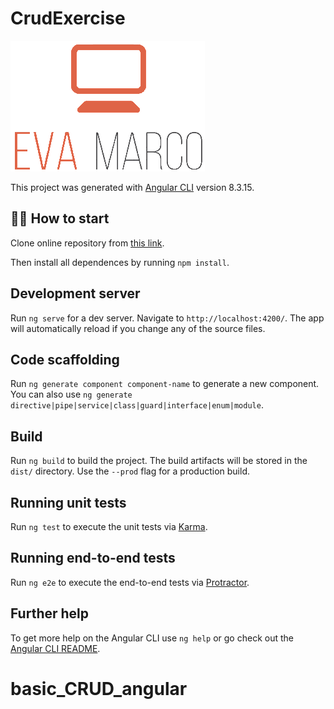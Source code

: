 # CrudExercise

![EvaMarco](src/assets/eva&#32;logo.png)

This project was generated with [Angular CLI](https://github.com/angular/angular-cli) version 8.3.15.

##  👩‍🔧️ How to start

Clone online repository from [this link](https://github.com/EvaMarco/basic_CRUD_angular).

Then install all dependences by running `npm install`.

## Development server

Run `ng serve` for a dev server. Navigate to `http://localhost:4200/`. The app will automatically reload if you change any of the source files.

## Code scaffolding

Run `ng generate component component-name` to generate a new component. You can also use `ng generate directive|pipe|service|class|guard|interface|enum|module`.

## Build

Run `ng build` to build the project. The build artifacts will be stored in the `dist/` directory. Use the `--prod` flag for a production build.

## Running unit tests

Run `ng test` to execute the unit tests via [Karma](https://karma-runner.github.io).

## Running end-to-end tests

Run `ng e2e` to execute the end-to-end tests via [Protractor](http://www.protractortest.org/).

## Further help

To get more help on the Angular CLI use `ng help` or go check out the [Angular CLI README](https://github.com/angular/angular-cli/blob/master/README.md).
# basic_CRUD_angular
